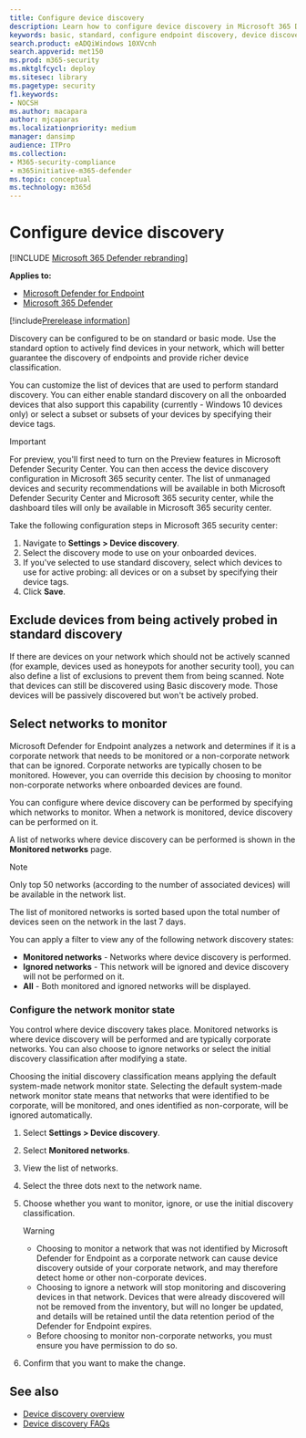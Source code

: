```yaml
---
title: Configure device discovery
description: Learn how to configure device discovery in Microsoft 365 Defender using basic or standard discovery
keywords: basic, standard, configure endpoint discovery, device discovery
search.product: eADQiWindows 10XVcnh
search.appverid: met150
ms.prod: m365-security
ms.mktglfcycl: deploy
ms.sitesec: library
ms.pagetype: security
f1.keywords:
- NOCSH
ms.author: macapara
author: mjcaparas
ms.localizationpriority: medium
manager: dansimp
audience: ITPro
ms.collection: 
- M365-security-compliance 
- m365initiative-m365-defender 
ms.topic: conceptual
ms.technology: m365d
---
```


# Configure device discovery

[!INCLUDE [Microsoft 365 Defender rebranding](../../includes/microsoft-defender.md)]

**Applies to:**
- [Microsoft Defender for Endpoint](https://go.microsoft.com/fwlink/p/?linkid=2146631)
- [Microsoft 365 Defender](https://go.microsoft.com/fwlink/?linkid=2118804)


[!include[Prerelease information](../../includes/prerelease.md)]

Discovery can be configured to be on standard or basic mode. Use the standard option to actively find devices in your network, which will better guarantee the discovery of endpoints and provide richer device classification. 

You can customize the list of devices that are used to perform standard discovery. You can either enable standard discovery on all the onboarded devices that also support this capability (currently - Windows 10 devices only) or select a subset or subsets of your devices by specifying their device tags. 


> [!IMPORTANT]
> For preview, you'll first need to turn on the Preview features in Microsoft Defender Security Center.
> You can then access the device discovery configuration in Microsoft 365 security center. The list of unmanaged devices and security recommendations will be available in both Microsoft Defender Security Center and Microsoft 365 security center, while the dashboard tiles will only be available in Microsoft 365 security center.


Take the following configuration steps in Microsoft 365 security center:

1.	Navigate to **Settings > Device discovery**.
2.	Select the discovery mode to use on your onboarded devices. 
3.	If you've selected to use standard discovery, select which devices to use for active probing: all devices or on a subset by specifying their device tags.
4. Click **Save**.


## Exclude devices from being actively probed in standard discovery
If there are devices on your network which should not be actively scanned (for example, devices used as honeypots for another security tool), you can also define a list of exclusions to prevent them from being scanned. Note that devices can still be discovered using Basic discovery mode. Those devices will be passively discovered but won't be actively probed. 

## Select networks to monitor
 Microsoft Defender for Endpoint analyzes a network and determines if it is a corporate network that needs to be monitored or a non-corporate network that can be ignored. Corporate networks are typically chosen to be monitored. However, you can override this decision by choosing to monitor non-corporate networks where onboarded devices are found. 

You can configure where device discovery can be performed by specifying which networks to monitor. When a network is monitored, device discovery can be performed on it. 

A list of networks where device discovery can be performed is shown in the **Monitored networks** page. 


>[!NOTE]
> Only top 50 networks (according to the number of associated devices) will be available in the network list. 


The list of monitored networks is sorted based upon the total number of devices seen on the network in the last 7 days.


You can apply a filter to view any of the following network discovery states:

- **Monitored networks** - Networks where device discovery is performed.
- **Ignored networks** - This network will be ignored and device discovery will not be performed on it.
- **All** - Both monitored and ignored networks will be displayed. 


### Configure the network monitor state
You control where device discovery takes place. Monitored networks is where device discovery will be performed and are typically corporate networks. You can also choose to ignore networks or select the initial discovery classification after modifying a state. 

Choosing the initial discovery classification means applying the default system-made network monitor state. Selecting the default system-made network monitor state means that networks that were identified to be corporate, will be monitored, and ones identified as non-corporate, will be ignored automatically.
 
1. Select **Settings > Device discovery**.
2. Select **Monitored networks**. 
3. View the list of networks. 
4. Select the three dots next to the network name. 
5. Choose whether you want to monitor, ignore, or use the initial discovery classification. 
    
    > [!WARNING]
    >- Choosing to monitor a network that was not identified by Microsoft Defender for Endpoint as a corporate network can cause device discovery outside of your corporate network, and may therefore detect home or other non-corporate devices. 
    > - Choosing to ignore a network will stop monitoring and discovering devices in that network. Devices that were already discovered will not be removed from the inventory, but will no longer be updated, and details will be retained until the data retention period of the Defender for Endpoint expires.
    > - Before choosing to monitor non-corporate networks, you must ensure you have permission to do so. <br>


6. Confirm that you want to make the change. 




## See also
- [Device discovery overview](device-discovery.md)
- [Device discovery FAQs](device-discovery-faq.md)